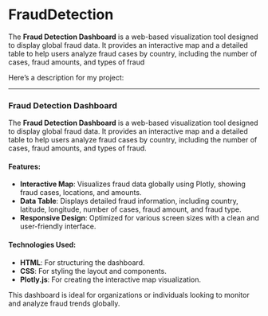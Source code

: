 # FraudDetection
The **Fraud Detection Dashboard** is a web-based visualization tool designed to display global fraud data. It provides an interactive map and a detailed table to help users analyze fraud cases by country, including the number of cases, fraud amounts, and types of fraud



Here’s a description for my project:

---

### **Fraud Detection Dashboard**

The **Fraud Detection Dashboard** is a web-based visualization tool designed to display global fraud data. It provides an interactive map and a detailed table to help users analyze fraud cases by country, including the number of cases, fraud amounts, and types of fraud.

#### **Features:**
- **Interactive Map**: Visualizes fraud data globally using Plotly, showing fraud cases, locations, and amounts.
- **Data Table**: Displays detailed fraud information, including country, latitude, longitude, number of cases, fraud amount, and fraud type.
- **Responsive Design**: Optimized for various screen sizes with a clean and user-friendly interface.

#### **Technologies Used:**
- **HTML**: For structuring the dashboard.
- **CSS**: For styling the layout and components.
- **Plotly.js**: For creating the interactive map visualization.

This dashboard is ideal for organizations or individuals looking to monitor and analyze fraud trends globally.
